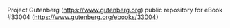 Project Gutenberg (https://www.gutenberg.org) public repository for eBook #33004 (https://www.gutenberg.org/ebooks/33004)
